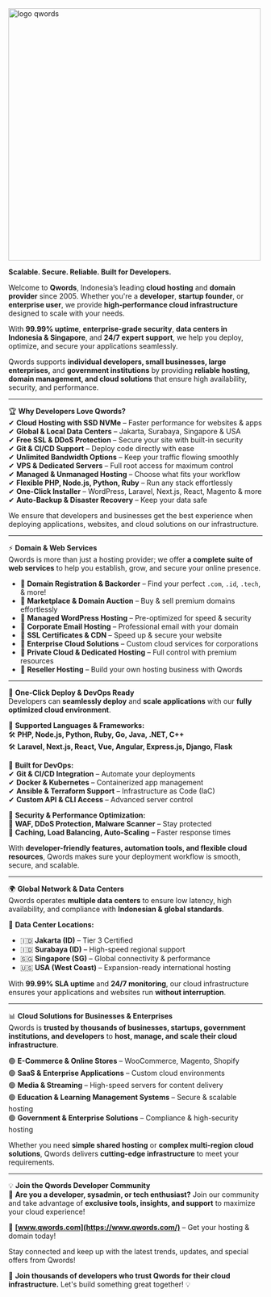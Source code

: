 <img src="https://github.com/user-attachments/assets/a8c33993-5ac1-4a75-8c0d-3a176eaa0e2c" alt="logo qwords" width="500" height="500">

**Scalable. Secure. Reliable. Built for Developers.**  

Welcome to **Qwords**, Indonesia’s leading **cloud hosting** and **domain provider** since 2005. Whether you're a **developer**, **startup founder**, or **enterprise user**, we provide **high-performance cloud infrastructure** designed to scale with your needs.  

With **99.99% uptime**, **enterprise-grade security**, **data centers in Indonesia & Singapore**, and **24/7 expert support**, we help you deploy, optimize, and secure your applications seamlessly.  

Qwords supports **individual developers, small businesses, large enterprises,** and **government institutions** by providing **reliable hosting, domain management, and cloud solutions** that ensure high availability, security, and performance.  

---  

🏆 **Why Developers Love Qwords?**  
✔ **Cloud Hosting with SSD NVMe** – Faster performance for websites & apps  
✔ **Global & Local Data Centers** – Jakarta, Surabaya, Singapore & USA  
✔ **Free SSL & DDoS Protection** – Secure your site with built-in security  
✔ **Git & CI/CD Support** – Deploy code directly with ease  
✔ **Unlimited Bandwidth Options** – Keep your traffic flowing smoothly  
✔ **VPS & Dedicated Servers** – Full root access for maximum control  
✔ **Managed & Unmanaged Hosting** – Choose what fits your workflow  
✔ **Flexible PHP, Node.js, Python, Ruby** – Run any stack effortlessly  
✔ **One-Click Installer** – WordPress, Laravel, Next.js, React, Magento & more  
✔ **Auto-Backup & Disaster Recovery** – Keep your data safe  

We ensure that developers and businesses get the best experience when deploying applications, websites, and cloud solutions on our infrastructure.  

---  

⚡ **Domain & Web Services**  
Qwords is more than just a hosting provider; we offer **a complete suite of web services** to help you establish, grow, and secure your online presence.  

- 🔹 **Domain Registration & Backorder** – Find your perfect `.com`, `.id`, `.tech`, & more!  
- 🔹 **Marketplace & Domain Auction** – Buy & sell premium domains effortlessly  
- 🔹 **Managed WordPress Hosting** – Pre-optimized for speed & security  
- 🔹 **Corporate Email Hosting** – Professional email with your domain  
- 🔹 **SSL Certificates & CDN** – Speed up & secure your website  
- 🔹 **Enterprise Cloud Solutions** – Custom cloud services for corporations  
- 🔹 **Private Cloud & Dedicated Hosting** – Full control with premium resources  
- 🔹 **Reseller Hosting** – Build your own hosting business with Qwords  

---  

🚀 **One-Click Deploy & DevOps Ready**  
Developers can **seamlessly deploy** and **scale applications** with our **fully optimized cloud environment**.  

🔹 **Supported Languages & Frameworks:**  
🛠 **PHP, Node.js, Python, Ruby, Go, Java, .NET, C++**  
🛠 **Laravel, Next.js, React, Vue, Angular, Express.js, Django, Flask**  

🔹 **Built for DevOps:**  
✔ **Git & CI/CD Integration** – Automate your deployments  
✔ **Docker & Kubernetes** – Containerized app management  
✔ **Ansible & Terraform Support** – Infrastructure as Code (IaC)  
✔ **Custom API & CLI Access** – Advanced server control  

🔹 **Security & Performance Optimization:**  
🔐 **WAF, DDoS Protection, Malware Scanner** – Stay protected  
🚀 **Caching, Load Balancing, Auto-Scaling** – Faster response times  

With **developer-friendly features, automation tools, and flexible cloud resources**, Qwords makes sure your deployment workflow is smooth, secure, and scalable.  

---  

🌍 **Global Network & Data Centers**  
Qwords operates **multiple data centers** to ensure low latency, high availability, and compliance with **Indonesian & global standards**.  

📌 **Data Center Locations:**  
- 🇮🇩 **Jakarta (ID)** – Tier 3 Certified  
- 🇮🇩 **Surabaya (ID)** – High-speed regional support  
- 🇸🇬 **Singapore (SG)** – Global connectivity & performance  
- 🇺🇸 **USA (West Coast)** – Expansion-ready international hosting  

With **99.99% SLA uptime** and **24/7 monitoring**, our cloud infrastructure ensures your applications and websites run **without interruption**.  

---  

📊 **Cloud Solutions for Businesses & Enterprises**  
Qwords is **trusted by thousands of businesses, startups, government institutions, and developers** to **host, manage, and scale their cloud infrastructure**.  

🟢 **E-Commerce & Online Stores** – WooCommerce, Magento, Shopify  
🟢 **SaaS & Enterprise Applications** – Custom cloud environments  
🟢 **Media & Streaming** – High-speed servers for content delivery  
🟢 **Education & Learning Management Systems** – Secure & scalable hosting  
🟢 **Government & Enterprise Solutions** – Compliance & high-security hosting  

Whether you need **simple shared hosting** or **complex multi-region cloud solutions**, Qwords delivers **cutting-edge infrastructure** to meet your requirements.  

---  

💡 **Join the Qwords Developer Community**  
🚀 **Are you a developer, sysadmin, or tech enthusiast?** Join our community and take advantage of **exclusive tools, insights, and support** to maximize your cloud experience!  

📌 **[www.qwords.com](https://www.qwords.com/)** – Get your hosting & domain today!  

Stay connected and keep up with the latest trends, updates, and special offers from Qwords!  

🚀 **Join thousands of developers who trust Qwords for their cloud infrastructure.** Let's build something great together! 💡  
